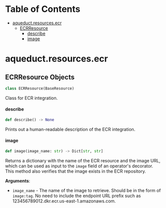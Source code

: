 # Table of Contents

* [aqueduct.resources.ecr](#aqueduct.resources.ecr)
  * [ECRResource](#aqueduct.resources.ecr.ECRResource)
    * [describe](#aqueduct.resources.ecr.ECRResource.describe)
    * [image](#aqueduct.resources.ecr.ECRResource.image)

<a id="aqueduct.resources.ecr"></a>

# aqueduct.resources.ecr

<a id="aqueduct.resources.ecr.ECRResource"></a>

## ECRResource Objects

```python
class ECRResource(BaseResource)
```

Class for ECR integration.

<a id="aqueduct.resources.ecr.ECRResource.describe"></a>

#### describe

```python
def describe() -> None
```

Prints out a human-readable description of the ECR integration.

<a id="aqueduct.resources.ecr.ECRResource.image"></a>

#### image

```python
def image(image_name: str) -> Dict[str, str]
```

Returns a dictionary with the name of the ECR resource and the image URL, which can be
used as input to the `image` field of an operator's decorator. This method also verifies
that the image exists in the ECR repository.

**Arguments**:

- `image_name` - The name of the image to retrieve. Should be in the form of `image:tag`.
  No need to include the endpoint URL prefix such as 123456789012.dkr.ecr.us-east-1.amazonaws.com.

